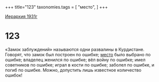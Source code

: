 +++
title="123"
taxonomies.tags = [
"место",
]
+++

[Иерархия 1931г](/agni/19312)

# 123

«Замок заблуждений» называются одни развалины в Курдистане. Говорят, что замок был построен по ошибке; [место](/tags/место) было выбрано по ошибке; владелец женился по ошибке; вёл войну по ошибке; имел советников по ошибке; играл в кости по ошибке; заболел по ошибке, и погиб по ошибке. Можно, допустить лишь известное количество ошибок!   

